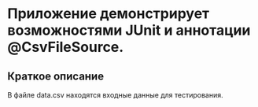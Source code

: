 # Приложение демонстрирует возможностями JUnit и аннотации @CsvFileSource.
## Краткое описание
В файле data.csv находятся входные данные для тестирования. 

